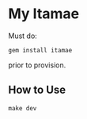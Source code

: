 My Itamae
=========

Must do:

    gem install itamae

prior to provision.

How to Use
----------

    make dev
